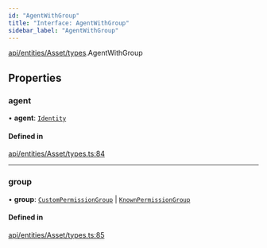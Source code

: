 ```yaml
---
id: "AgentWithGroup"
title: "Interface: AgentWithGroup"
sidebar_label: "AgentWithGroup"
---
```


[api/entities/Asset/types](../../../../../../modules/API/Entities/Asset/Types/Types.md).AgentWithGroup

## Properties

### agent

• **agent**: [`Identity`](../../../../../../classes/API/Entities/Identity/Identity.md)

#### Defined in

[api/entities/Asset/types.ts:84](https://github.com/PolymeshAssociation/polymesh-sdk/blob/720afb69c/src/api/entities/Asset/types.ts#L84)

___

### group

• **group**: [`CustomPermissionGroup`](../../../../../../classes/API/Entities/CustomPermissionGroup/CustomPermissionGroup.md) \| [`KnownPermissionGroup`](../../../../../../classes/API/Entities/KnownPermissionGroup/KnownPermissionGroup.md)

#### Defined in

[api/entities/Asset/types.ts:85](https://github.com/PolymeshAssociation/polymesh-sdk/blob/720afb69c/src/api/entities/Asset/types.ts#L85)

